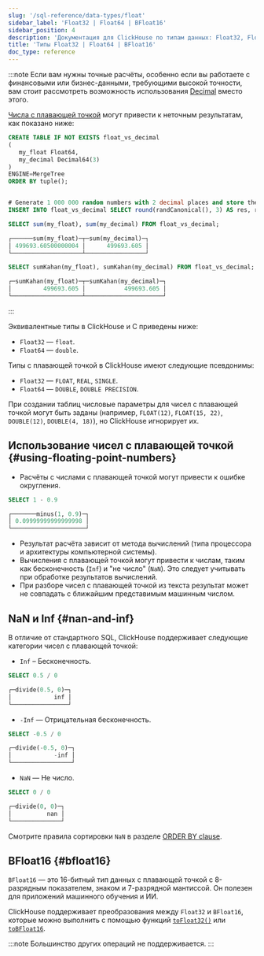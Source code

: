 ```yaml
---
slug: '/sql-reference/data-types/float'
sidebar_label: 'Float32 | Float64 | BFloat16'
sidebar_position: 4
description: 'Документация для ClickHouse по типам данных: Float32, Float64 и BFloat16'
title: 'Типы Float32 | Float64 | BFloat16'
doc_type: reference
---
```

:::note
Если вам нужны точные расчёты, особенно если вы работаете с финансовыми или бизнес-данными, требующими высокой точности, вам стоит рассмотреть возможность использования [Decimal](../data-types/decimal.md) вместо этого.

[Числа с плавающей точкой](https://en.wikipedia.org/wiki/IEEE_754) могут привести к неточным результатам, как показано ниже:

```sql
CREATE TABLE IF NOT EXISTS float_vs_decimal
(
   my_float Float64,
   my_decimal Decimal64(3)
)
ENGINE=MergeTree
ORDER BY tuple();


# Generate 1 000 000 random numbers with 2 decimal places and store them as a float and as a decimal
INSERT INTO float_vs_decimal SELECT round(randCanonical(), 3) AS res, res FROM system.numbers LIMIT 1000000;
```
```sql
SELECT sum(my_float), sum(my_decimal) FROM float_vs_decimal;

┌──────sum(my_float)─┬─sum(my_decimal)─┐
│ 499693.60500000004 │      499693.605 │
└────────────────────┴─────────────────┘

SELECT sumKahan(my_float), sumKahan(my_decimal) FROM float_vs_decimal;

┌─sumKahan(my_float)─┬─sumKahan(my_decimal)─┐
│         499693.605 │           499693.605 │
└────────────────────┴──────────────────────┘
```
:::

Эквивалентные типы в ClickHouse и C приведены ниже:

- `Float32` — `float`.
- `Float64` — `double`.

Типы с плавающей точкой в ClickHouse имеют следующие псевдонимы:

- `Float32` — `FLOAT`, `REAL`, `SINGLE`.
- `Float64` — `DOUBLE`, `DOUBLE PRECISION`.

При создании таблиц числовые параметры для чисел с плавающей точкой могут быть заданы (например, `FLOAT(12)`, `FLOAT(15, 22)`, `DOUBLE(12)`, `DOUBLE(4, 18)`), но ClickHouse игнорирует их.

## Использование чисел с плавающей точкой {#using-floating-point-numbers}

- Расчёты с числами с плавающей точкой могут привести к ошибке округления.

<!-- -->

```sql
SELECT 1 - 0.9

┌───────minus(1, 0.9)─┐
│ 0.09999999999999998 │
└─────────────────────┘
```

- Результат расчёта зависит от метода вычислений (типа процессора и архитектуры компьютерной системы).
- Вычисления с плавающей точкой могут привести к числам, таким как бесконечность (`Inf`) и "не число" (`NaN`). Это следует учитывать при обработке результатов вычислений.
- При разборе чисел с плавающей точкой из текста результат может не совпадать с ближайшим представимым машинным числом.

## NaN и Inf {#nan-and-inf}

В отличие от стандартного SQL, ClickHouse поддерживает следующие категории чисел с плавающей точкой:

- `Inf` – Бесконечность.

<!-- -->

```sql
SELECT 0.5 / 0

┌─divide(0.5, 0)─┐
│            inf │
└────────────────┘
```

- `-Inf` — Отрицательная бесконечность.

<!-- -->

```sql
SELECT -0.5 / 0

┌─divide(-0.5, 0)─┐
│            -inf │
└─────────────────┘
```

- `NaN` — Не число.

<!-- -->

```sql
SELECT 0 / 0

┌─divide(0, 0)─┐
│          nan │
└──────────────┘
```

Смотрите правила сортировки `NaN` в разделе [ORDER BY clause](../../sql-reference/statements/select/order-by.md).

## BFloat16 {#bfloat16}

`BFloat16` — это 16-битный тип данных с плавающей точкой с 8-разрядным показателем, знаком и 7-разрядной мантиссой. 
Он полезен для приложений машинного обучения и ИИ.

ClickHouse поддерживает преобразования между `Float32` и `BFloat16`, которые 
можно выполнить с помощью функций [`toFloat32()`](../functions/type-conversion-functions.md/#tofloat32) или [`toBFloat16`](../functions/type-conversion-functions.md/#tobfloat16).

:::note
Большинство других операций не поддерживается.
:::